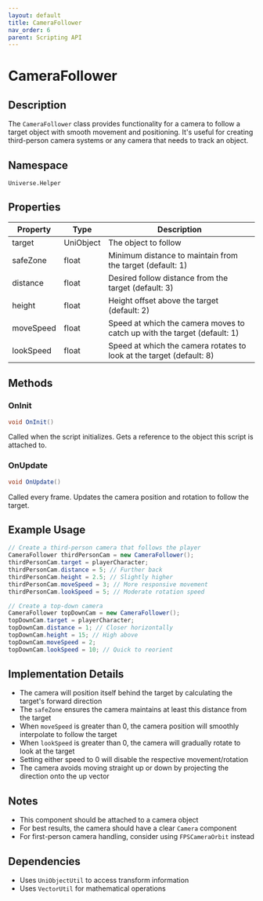 ```yaml
---
layout: default
title: CameraFollower
nav_order: 6
parent: Scripting API
---
```

# CameraFollower

## Description
The `CameraFollower` class provides functionality for a camera to follow a target object with smooth movement and positioning. It's useful for creating third-person camera systems or any camera that needs to track an object.

## Namespace
`Universe.Helper`

## Properties
| Property  | Type      | Description                                                              |
|-----------|-----------|--------------------------------------------------------------------------|
| target    | UniObject | The object to follow                                                     |
| safeZone  | float     | Minimum distance to maintain from the target (default: 1)                |
| distance  | float     | Desired follow distance from the target (default: 3)                     |
| height    | float     | Height offset above the target (default: 2)                              |
| moveSpeed | float     | Speed at which the camera moves to catch up with the target (default: 1) |
| lookSpeed | float     | Speed at which the camera rotates to look at the target (default: 8)     |

## Methods

### OnInit
```csharp
void OnInit()
```
Called when the script initializes. Gets a reference to the object this script is attached to.

### OnUpdate
```csharp
void OnUpdate()
```
Called every frame. Updates the camera position and rotation to follow the target.

## Example Usage
```csharp
// Create a third-person camera that follows the player
CameraFollower thirdPersonCam = new CameraFollower();
thirdPersonCam.target = playerCharacter;
thirdPersonCam.distance = 5; // Further back
thirdPersonCam.height = 2.5; // Slightly higher
thirdPersonCam.moveSpeed = 3; // More responsive movement
thirdPersonCam.lookSpeed = 5; // Moderate rotation speed

// Create a top-down camera
CameraFollower topDownCam = new CameraFollower();
topDownCam.target = playerCharacter;
topDownCam.distance = 1; // Closer horizontally
topDownCam.height = 15; // High above
topDownCam.moveSpeed = 2;
topDownCam.lookSpeed = 10; // Quick to reorient
```

## Implementation Details
- The camera will position itself behind the target by calculating the target's forward direction
- The `safeZone` ensures the camera maintains at least this distance from the target
- When `moveSpeed` is greater than 0, the camera position will smoothly interpolate to follow the target
- When `lookSpeed` is greater than 0, the camera will gradually rotate to look at the target
- Setting either speed to 0 will disable the respective movement/rotation
- The camera avoids moving straight up or down by projecting the direction onto the up vector

## Notes
- This component should be attached to a camera object
- For best results, the camera should have a clear `Camera` component 
- For first-person camera handling, consider using `FPSCameraOrbit` instead

## Dependencies
- Uses `UniObjectUtil` to access transform information
- Uses `VectorUtil` for mathematical operations
